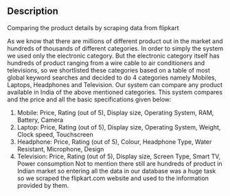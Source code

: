 ## Description
Comparing the product details by scraping data from flipkart

As we know that there are millions of different product out in the market and hundreds of thousands of different categories. In order to simply the system we used only the electronic category. But the electronic category itself has hundreds of product ranging from a wire cable to air conditioners and televisions, so we shortlisted these categories based on a table of most global keyword searches and decided to do 4 categories namely Mobiles, Laptops, Headphones and Television.
Our system can compare any product available in India of the above mentioned categories. This system compares and the price and all the basic specifications given below:
1)	Mobile: Price, Rating (out of 5), Display size, Operating System, RAM, Battery, Camera
2)	Laptop: Price, Rating (out of 5), Display size, Operating System, Weight, Clock speed, Touchscreen
3)	Headphone: Price, Rating (out of 5), Colour, Headphone Type, Water Resistant, Microphone, Design
4)	Television: Price, Rating (out of 5), Display size, Screen Type, Smart TV, Power consumption
Not to mention there still are hundreds of product in Indian market so entering all the data in our database was a huge task so we scraped the flipkart.com website and used to the information provided by them.
